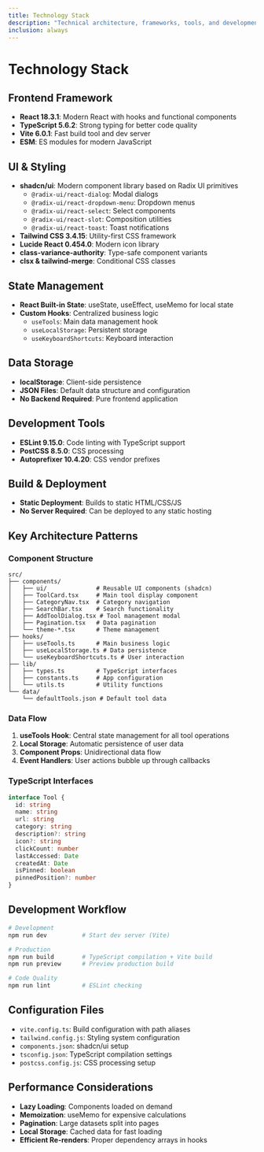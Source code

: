 ```yaml
---
title: Technology Stack
description: "Technical architecture, frameworks, tools, and development workflow."
inclusion: always
---
```


# Technology Stack

## Frontend Framework
- **React 18.3.1**: Modern React with hooks and functional components
- **TypeScript 5.6.2**: Strong typing for better code quality
- **Vite 6.0.1**: Fast build tool and dev server
- **ESM**: ES modules for modern JavaScript

## UI & Styling
- **shadcn/ui**: Modern component library based on Radix UI primitives
  - `@radix-ui/react-dialog`: Modal dialogs
  - `@radix-ui/react-dropdown-menu`: Dropdown menus
  - `@radix-ui/react-select`: Select components
  - `@radix-ui/react-slot`: Composition utilities
  - `@radix-ui/react-toast`: Toast notifications
- **Tailwind CSS 3.4.15**: Utility-first CSS framework
- **Lucide React 0.454.0**: Modern icon library
- **class-variance-authority**: Type-safe component variants
- **clsx & tailwind-merge**: Conditional CSS classes

## State Management
- **React Built-in State**: useState, useEffect, useMemo for local state
- **Custom Hooks**: Centralized business logic
  - `useTools`: Main data management hook
  - `useLocalStorage`: Persistent storage
  - `useKeyboardShortcuts`: Keyboard interaction

## Data Storage
- **localStorage**: Client-side persistence
- **JSON Files**: Default data structure and configuration
- **No Backend Required**: Pure frontend application

## Development Tools
- **ESLint 9.15.0**: Code linting with TypeScript support
- **PostCSS 8.5.0**: CSS processing
- **Autoprefixer 10.4.20**: CSS vendor prefixes

## Build & Deployment
- **Static Deployment**: Builds to static HTML/CSS/JS
- **No Server Required**: Can be deployed to any static hosting

## Key Architecture Patterns

### Component Structure
```
src/
├── components/
│   ├── ui/              # Reusable UI components (shadcn)
│   ├── ToolCard.tsx     # Main tool display component
│   ├── CategoryNav.tsx  # Category navigation
│   ├── SearchBar.tsx    # Search functionality
│   ├── AddToolDialog.tsx # Tool management modal
│   ├── Pagination.tsx   # Data pagination
│   └── theme-*.tsx      # Theme management
├── hooks/
│   ├── useTools.ts      # Main business logic
│   ├── useLocalStorage.ts # Data persistence
│   └── useKeyboardShortcuts.ts # User interaction
├── lib/
│   ├── types.ts         # TypeScript interfaces
│   ├── constants.ts     # App configuration
│   └── utils.ts         # Utility functions
└── data/
    └── defaultTools.json # Default tool data
```

### Data Flow
1. **useTools Hook**: Central state management for all tool operations
2. **Local Storage**: Automatic persistence of user data
3. **Component Props**: Unidirectional data flow
4. **Event Handlers**: User actions bubble up through callbacks

### TypeScript Interfaces
```typescript
interface Tool {
  id: string
  name: string
  url: string
  category: string
  description?: string
  icon?: string
  clickCount: number
  lastAccessed: Date
  createdAt: Date
  isPinned: boolean
  pinnedPosition?: number
}
```

## Development Workflow
```bash
# Development
npm run dev          # Start dev server (Vite)

# Production
npm run build        # TypeScript compilation + Vite build
npm run preview      # Preview production build

# Code Quality
npm run lint         # ESLint checking
```

## Configuration Files
- `vite.config.ts`: Build configuration with path aliases
- `tailwind.config.js`: Styling system configuration
- `components.json`: shadcn/ui setup
- `tsconfig.json`: TypeScript compilation settings
- `postcss.config.js`: CSS processing setup

## Performance Considerations
- **Lazy Loading**: Components loaded on demand
- **Memoization**: useMemo for expensive calculations
- **Pagination**: Large datasets split into pages
- **Local Storage**: Cached data for fast loading
- **Efficient Re-renders**: Proper dependency arrays in hooks